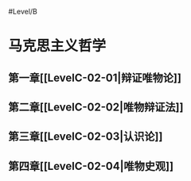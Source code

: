 #Level/B
# 马克思主义哲学
## 第一章[[LevelC-02-01|辩证唯物论]]
## 第二章[[LevelC-02-02|唯物辩证法]]
## 第三章[[LevelC-02-03|认识论]]
## 第四章[[LevelC-02-04|唯物史观]]